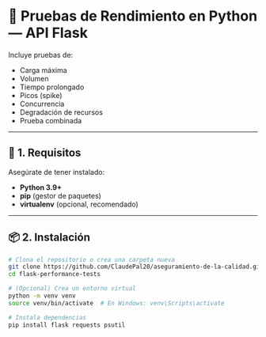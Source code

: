 # 🧪 Pruebas de Rendimiento en Python — API Flask

Incluye pruebas de:
- Carga máxima  
- Volumen  
- Tiempo prolongado  
- Picos (spike)  
- Concurrencia  
- Degradación de recursos  
- Prueba combinada  

---

## 🚀 1. Requisitos

Asegúrate de tener instalado:

- **Python 3.9+**
- **pip** (gestor de paquetes)
- **virtualenv** (opcional, recomendado)

---

## 📦 2. Instalación

```bash
# Clona el repositorio o crea una carpeta nueva
git clone https://github.com/ClaudePal20/aseguramiento-de-la-calidad.git
cd flask-performance-tests

# (Opcional) Crea un entorno virtual
python -m venv venv
source venv/bin/activate  # En Windows: venv\Scripts\activate

# Instala dependencias
pip install flask requests psutil